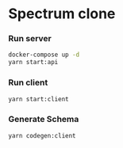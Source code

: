 # Spectrum clone

### Run server

```sh
docker-compose up -d
yarn start:api
```

### Run client

```sh
yarn start:client
```

### Generate Schema

```sh
yarn codegen:client
```
